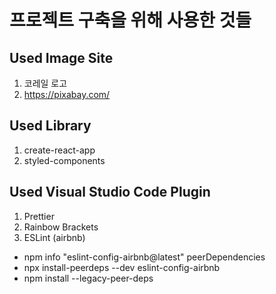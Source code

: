 # 프로젝트 구축을 위해 사용한 것들

## Used Image Site

1. 코레일 로고
2. https://pixabay.com/

## Used Library

1. create-react-app
2. styled-components


## Used Visual Studio Code Plugin

1. Prettier
2. Rainbow Brackets
3. ESLint (airbnb)
  * npm info "eslint-config-airbnb@latest" peerDependencies
  * npx install-peerdeps --dev eslint-config-airbnb
  * npm install --legacy-peer-deps